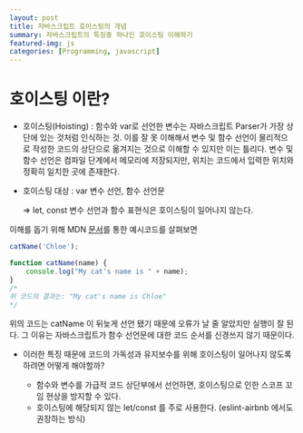 ```yaml
---
layout: post
title: 자바스크립트 호이스팅의 개념
summary: 자바스크립트의 특징중 하나인 호이스팅 이해하기
featured-img: js
categories: [Programming, javascript]
---
```


# 호이스팅 이란?

-   호이스팅(Hoisting) : 함수와 var로 선언한 변수는 자바스크립트 Parser가 가장 상단에 있는 것처럼 인식하는 것. 이를 잘 못 이해해서 변수 및 함수 선언이 물리적으로 작성한 코드의 상단으로 옮겨지는 것으로 이해할 수 있지만 이는 틀리다. 변수 및 함수 선언은 컴파일 단계에서 메모리에 저장되지만, 위치는 코드에서 입력한 위치와 정확히 일치한 곳에 존재한다.

-   호이스팅 대상 : var 변수 선언, 함수 선언문

    => let, const 변수 선언과 함수 표현식은 호이스팅이 일어나지 않는다.

이해를 돕기 위해 MDN [문서](https://developer.mozilla.org/ko/docs/Glossary/Hoisting)를 통한 예시코드를 살펴보면

```js
catName('Chloe');

function catName(name) {
	console.log("My cat's name is " + name);
}
/*
위 코드의 결과는: "My cat's name is Chloe"
*/
```

위의 코드는 catName 이 뒤늦게 선언 됐기 때문에 오류가 날 줄 알았지만 실행이 잘 된다. 그 이유는 자바스크립트가 함수 선언문에 대한 코드 순서를 신경쓰지 않기 때문이다.

-   이러한 특징 때문에 코드의 가독성과 유지보수를 위해 호이스팅이 일어나지 않도록 하려면 어떻게 해야할까?

    -   함수와 변수를 가급적 코드 상단부에서 선언하면, 호이스팅으로 인한 스코프 꼬임 현상을 방지할 수 있다.
    -   호이스팅에 해당되지 않는 let/const 를 주로 사용한다. (eslint-airbnb 에서도 권장하는 방식)
